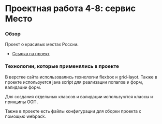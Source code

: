 # Проектная работа 4-8: сервис Место

### Обзор

Проект о красивых местах России.

* [Ссылка на проект](https://solnishshka.github.io/mesto/dist/)

### Технологии, которые применялись в проекте

В верстке сайта использовались технологии flexbox и grid-layot. Также в проекте используется java script для реализации попапов и форм, валидации форм.

Для создания отдельных классов и валидации используются классы и принципы ООП.

Также в проекте есть файлы конфигурации для сборки проекта с помощью webpack.


